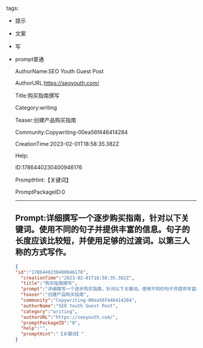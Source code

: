   tags: 
- 提示
- 文案
- 写
- prompt普通

  AuthorName:SEO Youth Guest Post

  AuthorURL:https://seoyouth.com/

  Title:购买指南撰写

  Category:writing

  Teaser:创建产品购买指南

  Community:Copywriting-00ea56f446414284

  CreationTime:2023-02-01T18:58:35.382Z

  Help:

  ID:1786440230400946176

  PromptHint:【关键词】

  PromptPackageID:0

  ---

  ## Prompt:详细撰写一个逐步购买指南，针对以下关键词。使用不同的句子并提供丰富的信息。句子的长度应该比较短，并使用足够的过渡词。以第三人称的方式写作。

  ```json
  {
  "id":"1786440230400946176",
    "creationTime":"2023-02-01T18:58:35.382Z",
    "title":"购买指南撰写",
    "prompt":"详细撰写一个逐步购买指南，针对以下关键词。使用不同的句子并提供丰富的信息。句子的长度应该比较短，并使用足够的过渡词。以第三人称的方式写作。",
    "teaser":"创建产品购买指南",
    "community":"Copywriting-00ea56f446414284",
    "authorName":"SEO Youth Guest Post",
    "category":"writing",
    "authorURL":"https://seoyouth.com/",
    "promptPackageID":"0",
    "help":"",
    "promptHint":"【关键词】"
  }
  ```
